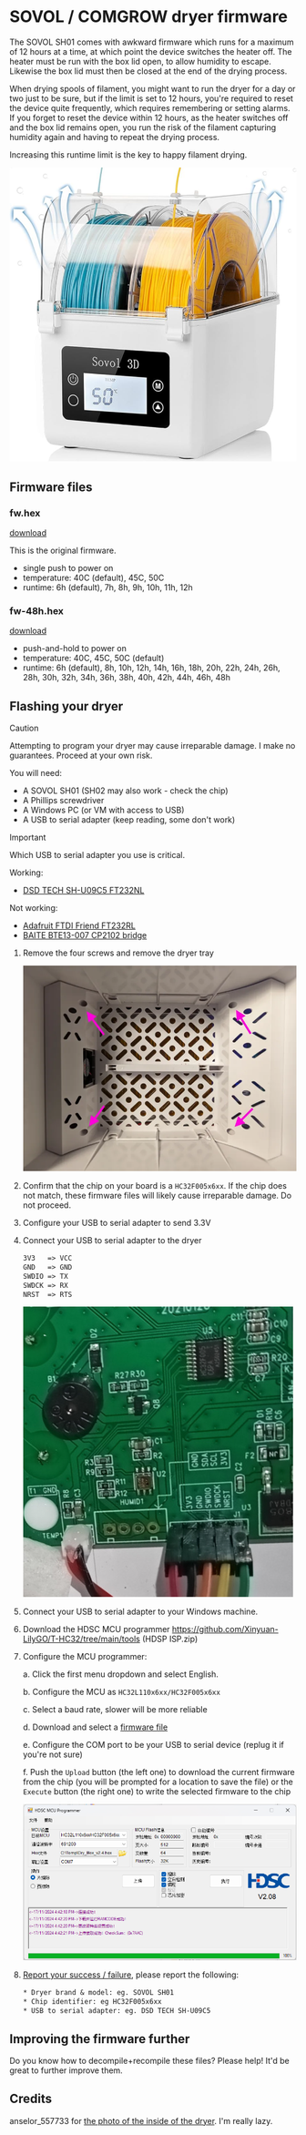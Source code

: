 # SOVOL / COMGROW dryer firmware

The SOVOL SH01 comes with awkward firmware which runs for a maximum of 12 hours at a time, at which point the device switches the heater off. The heater must be run with the box lid open, to allow humidity to escape. Likewise the box lid must then be closed at the end of the drying process.

When drying spools of filament, you might want to run the dryer for a day or two just to be sure, but if the limit is set to 12 hours, you're required to reset the device quite frequently, which requires remembering or setting alarms. If you forget to reset the device within 12 hours, as the heater switches off and the box lid remains open, you run the risk of the filament capturing humidity
again and having to repeat the drying process.

Increasing this runtime limit is the key to happy filament drying.

![SOVOL SH01](./sovol-sh01.jpg)

## Firmware files

### fw.hex

[download](./fw.hex)

This is the original firmware.

* single push to power on
* temperature: 40C (default), 45C, 50C
* runtime: 6h (default), 7h, 8h, 9h, 10h, 11h, 12h

### fw-48h.hex

[download](./fw-48h.hex)

* push-and-hold to power on
* temperature: 40C, 45C, 50C (default)
* runtime: 6h (default), 8h, 10h, 12h, 14h, 16h, 18h, 20h, 22h, 24h, 26h, 28h, 30h, 32h, 34h, 36h, 38h, 40h, 42h, 44h, 46h, 48h

## Flashing your dryer

> [!CAUTION]
> Attempting to program your dryer may cause irreparable damage. I make no guarantees. Proceed at your own risk.

You will need:

* A SOVOL SH01 (SH02 may also work - check the chip)
* A Phillips screwdriver
* A Windows PC (or VM with access to USB)
* A USB to serial adapter (keep reading, some don't work)

> [!IMPORTANT]
> Which USB to serial adapter you use is critical.
>
> Working:
> * [DSD TECH SH-U09C5 FT232NL](https://www.amazon.nl/-/en/dp/B07WX2DSVB)
> 
> Not working:
> * [Adafruit FTDI Friend FT232RL](https://www.adafruit.com/product/284)
> * [BAITE BTE13-007 CP2102 bridge](https://www.taydaelectronics.com/datasheets/files/A-1991.pdf)


1. Remove the four screws and remove the dryer tray

	![4 dryer tray screws](./tray-screws.webp)

2. Confirm that the chip on your board is a `HC32F005x6xx`. If the chip does not match, these firmware files will likely cause irreparable damage. Do not proceed.

3. Configure your USB to serial adapter to send 3.3V

4. Connect your USB to serial adapter to the dryer

	```
	3V3   => VCC
	GND   => GND
	SWDIO => TX
	SWDCK => RX
	NRST  => RTS
	```

	![SWD pins](./swd-pins.jpg)

5. Connect your USB to serial adapter to your Windows machine.

6. Download the HDSC MCU programmer https://github.com/Xinyuan-LilyGO/T-HC32/tree/main/tools (HDSP ISP.zip)

7. Configure the MCU programmer:

	a. Click the first menu dropdown and select English.

	b. Configure the MCU as `HC32L110x6xx/HC32F005x6xx`

	c. Select a baud rate, slower will be more reliable

	d. Download and select a [firmware file](#firmware%20files)

	e. Configure the COM port to be your USB to serial device (replug it if you're not sure)

	f. Push the `Upload` button (the left one) to download the current firmware from the chip (you will be prompted for a location to save the file) or the `Execute` button (the right one) to write the selected firmware to the chip

	![HDSC MCU Programmer](./hdsc-mcu-programmer.png)

8. [Report your success / failure](https://github.com/rcambrj/sovol-dryer-firmware/discussions/new?category=reports-of-success-failure), please report the following:

	```
	* Dryer brand & model: eg. SOVOL SH01
	* Chip identifier: eg HC32F005x6xx
	* USB to serial adapter: eg. DSD TECH SH-U09C5
	```


## Improving the firmware further

Do you know how to decompile+recompile these files? Please help! It'd be great to further improve them.

## Credits

anselor_557733 for [the photo of the inside of the dryer](https://www.printables.com/model/734639-custom-insert-for-sovol-sh01-comgrow-filament-drye). I'm really lazy.